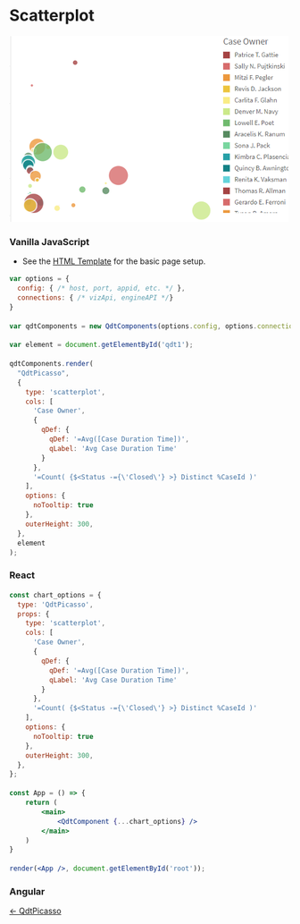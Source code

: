 # Scatterplot

![Scatterplot](../assets/picassoScotterplot.png)

### Vanilla JavaScript

- See the [HTML Template](https://github.com/qlik-demo-team/qdt-components/blob/master/docs/usage/Html.md) for the
basic page setup. 

```js
var options = {
  config: { /* host, port, appid, etc. */ },
  connections: { /* vizApi, engineAPI */}
}

var qdtComponents = new QdtComponents(options.config, options.connections);

var element = document.getElementById('qdt1');

qdtComponents.render(
  "QdtPicasso", 
  {
    type: 'scatterplot',
    cols: [
      'Case Owner', 
      { 
        qDef: { 
          qDef: '=Avg([Case Duration Time])', 
          qLabel: 'Avg Case Duration Time' 
        }
      },
      '=Count( {$<Status -={\'Closed\'} >} Distinct %CaseId )'
    ],
    options: { 
      noTooltip: true
    },
    outerHeight: 300,
  }, 
  element
);
```

### React

```jsx
const chart_options = {
  type: 'QdtPicasso',
  props: {
    type: 'scatterplot',
    cols: [
      'Case Owner', 
      { 
        qDef: { 
          qDef: '=Avg([Case Duration Time])', 
          qLabel: 'Avg Case Duration Time' 
        }
      },
      '=Count( {$<Status -={\'Closed\'} >} Distinct %CaseId )'
    ],
    options: { 
      noTooltip: true
    },
    outerHeight: 300,
  },
};

const App = () => {
    return (
        <main>
            <QdtComponent {...chart_options} />
        </main>
    )
}

render(<App />, document.getElementById('root'));
```

### Angular


[← QdtPicasso](../)